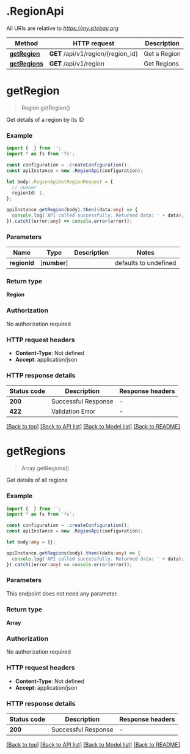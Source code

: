 # .RegionApi

All URIs are relative to *https://my.sitebay.org*

Method | HTTP request | Description
------------- | ------------- | -------------
[**getRegion**](RegionApi.md#getRegion) | **GET** /api/v1/region/{region_id} | Get a Region
[**getRegions**](RegionApi.md#getRegions) | **GET** /api/v1/region | Get Regions


# **getRegion**
> Region getRegion()

Get details of a region by its ID

### Example


```typescript
import {  } from '';
import * as fs from 'fs';

const configuration = .createConfiguration();
const apiInstance = new .RegionApi(configuration);

let body:.RegionApiGetRegionRequest = {
  // number
  regionId: 1,
};

apiInstance.getRegion(body).then((data:any) => {
  console.log('API called successfully. Returned data: ' + data);
}).catch((error:any) => console.error(error));
```


### Parameters

Name | Type | Description  | Notes
------------- | ------------- | ------------- | -------------
 **regionId** | [**number**] |  | defaults to undefined


### Return type

**Region**

### Authorization

No authorization required

### HTTP request headers

 - **Content-Type**: Not defined
 - **Accept**: application/json


### HTTP response details
| Status code | Description | Response headers |
|-------------|-------------|------------------|
**200** | Successful Response |  -  |
**422** | Validation Error |  -  |

[[Back to top]](#) [[Back to API list]](README.md#documentation-for-api-endpoints) [[Back to Model list]](README.md#documentation-for-models) [[Back to README]](README.md)

# **getRegions**
> Array<Region> getRegions()

Get details of all regions

### Example


```typescript
import {  } from '';
import * as fs from 'fs';

const configuration = .createConfiguration();
const apiInstance = new .RegionApi(configuration);

let body:any = {};

apiInstance.getRegions(body).then((data:any) => {
  console.log('API called successfully. Returned data: ' + data);
}).catch((error:any) => console.error(error));
```


### Parameters
This endpoint does not need any parameter.


### Return type

**Array<Region>**

### Authorization

No authorization required

### HTTP request headers

 - **Content-Type**: Not defined
 - **Accept**: application/json


### HTTP response details
| Status code | Description | Response headers |
|-------------|-------------|------------------|
**200** | Successful Response |  -  |

[[Back to top]](#) [[Back to API list]](README.md#documentation-for-api-endpoints) [[Back to Model list]](README.md#documentation-for-models) [[Back to README]](README.md)


